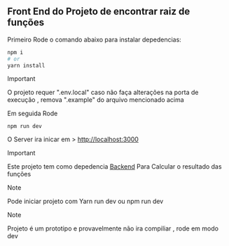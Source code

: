 ## Front End do Projeto de encontrar raiz de funções

Primeiro Rode o comando abaixo para instalar depedencias:

```bash
npm i
# or
yarn install

```
> [!IMPORTANT]
> O projeto requer ".env.local"
> caso não faça alterações na porta de execução , remova ".example" do arquivo mencionado acima


Em seguida Rode
```
npm run dev
```

O Server ira inicar em > [http://localhost:3000](http://localhost:3000) 

> [!IMPORTANT]
> Este projeto tem como depedencia [Backend](https://github.com/pedrozle/zero-math-back)  Para Calcular o resultado das funções

> [!NOTE]
> Pode iniciar projeto com Yarn run dev ou npm run dev

> [!NOTE]
> Projeto é um prototipo e provavelmente não ira compiliar , rode em modo dev